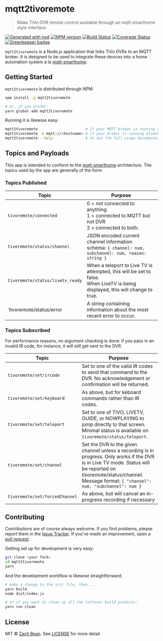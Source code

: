 # mqtt2tivoremote

> Make TiVo DVR remote control available through an mqtt-smarthome style interface

[![Generated with nod](https://img.shields.io/badge/generator-nod-2196F3.svg?style=flat-square)](https://github.com/diegohaz/nod)
[![NPM version](https://img.shields.io/npm/v/mqtt2tivoremote.svg?style=flat-square)](https://npmjs.org/package/mqtt2tivoremote)
[![Build Status](https://img.shields.io/travis/forty2/mqtt2tivoremote/master.svg?style=flat-square)](https://travis-ci.org/forty2/mqtt2tivoremote) [![Coverage Status](https://img.shields.io/codecov/c/github/forty2/mqtt2tivoremote/master.svg?style=flat-square)](https://codecov.io/gh/forty2/mqtt2tivoremote/branch/master) [![Greenkeeper badge](https://badges.greenkeeper.io/forty2/mqtt2tivoremote.svg)](https://greenkeeper.io/)

`mqtt2tivoremote` is a Node.js application that links TiVo DVRs to an MQTT broker. It is designed to be used to integrate these devices into a home automation system à la [mqtt-smarthome](http://www.github.com/mqtt-smarthome/mqtt-smarthome/).

## Getting Started

`mqtt2tivoremote` is distributed through NPM:

```sh
npm install -g mqtt2tivoremote

# or, if you prefer:
yarn global add mqtt2tivoremote
```

Running it is likewise easy:

```sh
mqtt2tivoremote                      # if your MQTT broker is running on localhost
mqtt2tivoremote -b mqtt://<hostname> # if your broker is running elsewhere
mqtt2tivoremote --help               # to see the full usage documentation
```

## Topics and Payloads

This app is intended to conform to the [mqtt-smarthome](http://www.github.com/mqtt-smarthome/mqtt-smarthome/) architecture.  The topics used by the app are generally of the form:

### Topics Published

| Topic                            | Purpose                                                                          |
|----------------------------------|----------------------------------------------------------------------------------|
| `tivoremote/connected`           | 0 = not connected to anything<br>1 = connected to MQTT but not DVR<br>2 = connected to both.
| `tivoremote/status/channel`      | JSON encoded current channel information<br>schema: `{ channel: num, subchannel: num, reason: string }`
| `tivoremote/status/livetv_ready` | When a teleport to Live TV is attempted, this will be set to false.<br>When LiveTV is being displayed, this will change to true.
| `tivoremote/status/error         | A string containing information about the most recent error to occur.

### Topics Subscribed
For performance reasons, no argument checking is done: if you pass in an invalid IR code, for instance, it will still get sent to the DVR.

| Topic                            | Purpose                                                                          |
|----------------------------------|----------------------------------------------------------------------------------|
| `tivoremote/set/ircode`          | Set to one of the valid IR codes to send that command to the DVR.  No acknowledgement or confirmation will be returned.
| `tivoremote/set/keyboard`        | As above, but for keboard commands rather than IR codes.
| `tivoremote/set/teleport`        | Set to one of TIVO, LIVETV, GUIDE, or NOWPLAYING to jump directly to that screen.  Minimal status is available on `tivoremote/status/teleport`.
| `tivoremote/set/channel`         | Set the DVR to the given channel unless a recording is in progress.  Only works if the DVR is in Live TV mode. Status will be reported on tivoremote/status/channel.  Message format: `{ "channel": num, "subchannel": num }` 
| `tivoremote/set/forcedChannel`   | As above, but will cancel an in-progress recording if necessary

## Contributing

Contributions are of course always welcome.  If you find problems, please report them in the [Issue Tracker](http://www.github.com/forty2/mqtt2tivoremote/issues/).  If you've made an improvement, open a [pull request](http://www.github.com/forty2/mqtt2tivoremote/pulls).

Getting set up for development is very easy:
```sh
git clone <your fork>
cd mqtt2tivoremote
yarn
```

And the development workflow is likewise straightforward:
```sh
# make a change to the src/ file, then...
yarn build
node dist/index.js

# or if you want to clean up all the leftover build products:
yarn run clean
```


## License

MIT © [Zach Bean](https://github.com/forty2). See [LICENSE](LICENSE.md) for more detail.

[npm-image]: https://img.shields.io/npm/v/mqtt2tivoremote.svg?style=flat
[npm-url]: https://npmjs.org/package/mqtt2tivoremote

